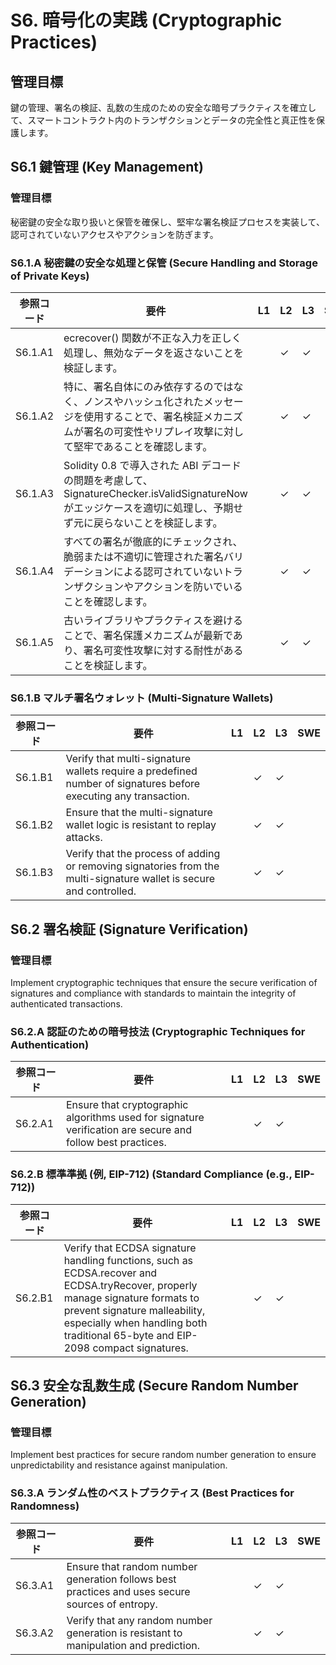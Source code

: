 # S6. 暗号化の実践 (Cryptographic Practices)

## 管理目標
鍵の管理、署名の検証、乱数の生成のための安全な暗号プラクティスを確立して、スマートコントラクト内のトランザクションとデータの完全性と真正性を保護します。

## S6.1 鍵管理 (Key Management)

### 管理目標
秘密鍵の安全な取り扱いと保管を確保し、堅牢な署名検証プロセスを実装して、認可されていないアクセスやアクションを防ぎます。

### S6.1.A 秘密鍵の安全な処理と保管 (Secure Handling and Storage of Private Keys)

| 参照コード   | 要件                                                                        | L1 | L2 | L3 | SWE |
| ------------ | --------------------------------------------------------------------------- | -- | -- | -- | --- |
| S6.1.A1      | ecrecover() 関数が不正な入力を正しく処理し、無効なデータを返さないことを検証します。 |    | ✓  | ✓  |     |
| S6.1.A2      | 特に、署名自体にのみ依存するのではなく、ノンスやハッシュ化されたメッセージを使用することで、署名検証メカニズムが署名の可変性やリプレイ攻撃に対して堅牢であることを確認します。 |    | ✓  | ✓  |     |
| S6.1.A3      | Solidity 0.8 で導入された ABI デコードの問題を考慮して、SignatureChecker.isValidSignatureNow がエッジケースを適切に処理し、予期せず元に戻らないことを検証します。 |    | ✓  | ✓  |     |
| S6.1.A4      | すべての署名が徹底的にチェックされ、脆弱または不適切に管理された署名バリデーションによる認可されていないトランザクションやアクションを防いでいることを確認します。 |    | ✓  | ✓  |     |
| S6.1.A5      | 古いライブラリやプラクティスを避けることで、署名保護メカニズムが最新であり、署名可変性攻撃に対する耐性があることを検証します。 |    | ✓  | ✓  |     |

### S6.1.B マルチ署名ウォレット (Multi-Signature Wallets)

| 参照コード   | 要件                                                                        | L1 | L2 | L3 | SWE |
| ------------ | --------------------------------------------------------------------------- | -- | -- | -- | --- |
| S6.1.B1      | Verify that multi-signature wallets require a predefined number of signatures before executing any transaction. |    | ✓  | ✓  |     |
| S6.1.B2      | Ensure that the multi-signature wallet logic is resistant to replay attacks. |    | ✓  | ✓  |     |
| S6.1.B3      | Verify that the process of adding or removing signatories from the multi-signature wallet is secure and controlled. |    | ✓  | ✓  |     |


## S6.2 署名検証 (Signature Verification)

### 管理目標
Implement cryptographic techniques that ensure the secure verification of signatures and compliance with standards to maintain the integrity of authenticated transactions.

### S6.2.A 認証のための暗号技法 (Cryptographic Techniques for Authentication)

| 参照コード   | 要件                                                                        | L1 | L2 | L3 | SWE |
| ------------ | --------------------------------------------------------------------------- | -- | -- | -- | --- |
| S6.2.A1      | Ensure that cryptographic algorithms used for signature verification are secure and follow best practices. |    | ✓  | ✓  |     |

### S6.2.B 標準準拠 (例, EIP-712) (Standard Compliance (e.g., EIP-712))

| 参照コード   | 要件                                                                        | L1 | L2 | L3 | SWE |
| ------------ | --------------------------------------------------------------------------- | -- | -- | -- | --- |
| S6.2.B1      | Verify that ECDSA signature handling functions, such as ECDSA.recover and ECDSA.tryRecover, properly manage signature formats to prevent signature malleability, especially when handling both traditional 65-byte and EIP-2098 compact signatures. |    | ✓  | ✓  |     |

## S6.3 安全な乱数生成 (Secure Random Number Generation)

### 管理目標
Implement best practices for secure random number generation to ensure unpredictability and resistance against manipulation.

### S6.3.A ランダム性のベストプラクティス (Best Practices for Randomness)

| 参照コード   | 要件                                                                        | L1 | L2 | L3 | SWE |
| ------------ | --------------------------------------------------------------------------- | -- | -- | -- | --- |
| S6.3.A1      | Ensure that random number generation follows best practices and uses secure sources of entropy. |    | ✓  | ✓  |     |
| S6.3.A2      | Verify that any random number generation is resistant to manipulation and prediction. |    | ✓  | ✓  |     |
